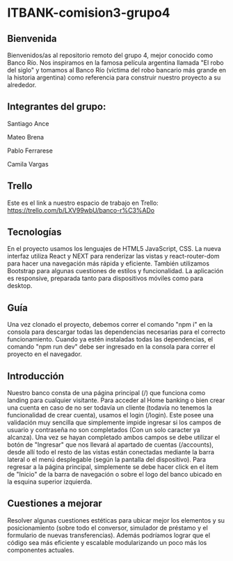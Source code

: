 # ITBANK-comision3-grupo4

## Bienvenida
Bienvenidos/as al repositorio remoto del grupo 4, mejor conocido como Banco Río. Nos inspiramos en la famosa película argentina llamada "El robo del siglo" y tomamos al Banco Río (víctima del robo bancario más grande en la historia argentina) como referencia para construir nuestro proyecto a su alrededor.

## Integrantes del grupo: 
Santiago Ance

Mateo Brena

Pablo Ferrarese

Camila Vargas

## Trello
Este es el link a nuestro espacio de trabajo en Trello: https://trello.com/b/LXV99wbU/banco-r%C3%ADo

## Tecnologías
En el proyecto usamos los lenguajes de HTML5 JavaScript, CSS. La nueva interfaz utiliza React y NEXT para renderizar las vistas y react-router-dom para hacer una navegación más rápida y eficiente. También utilizamos Bootstrap para algunas cuestiones de estilos y funcionalidad. La aplicación es responsive, preparada tanto para dispositivos móviles como para desktop.

## Guía
Una vez clonado el proyecto, debemos correr el comando "npm i" en la consola para descargar todas las dependencias necesarias para el correcto funcionamiento. Cuando ya estén instaladas todas las dependencias, el comando "npm run dev" debe ser ingresado en la consola para correr el proyecto en el navegador.

## Introducción
Nuestro banco consta de una página principal (/) que funciona como landing para cualquier visitante. Para acceder al Home banking o bien crear una cuenta en caso de no ser todavía un cliente (todavía no tenemos la funcionalidad de crear cuenta), usamos el login (/login). Este posee una validación muy sencilla que simplemente impide ingresar si los campos de usuario y contraseña no son completados (Con un solo caracter ya alcanza). Una vez se hayan completado ambos campos se debe utilizar el botón de "Ingresar" que nos llevará al apartado de cuentas (/accounts), desde allí todo el resto de las vistas están conectadas mediante la barra lateral o el menú desplegable (según la pantalla del dispositivo). Para regresar a la página principal, simplemente se debe hacer click en el item de "Inicio" de la barra de navegación o sobre el logo del banco ubicado en la esquina superior izquierda.

## Cuestiones a mejorar
Resolver algunas cuestiones estéticas para ubicar mejor los elementos y su posicionamiento (sobre todo el conversor, simulador de préstamo y el formulario de nuevas transferencias). Además podríamos lograr que el código sea más eficiente y escalable modularizando un poco más los componentes actuales.